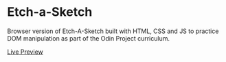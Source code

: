 # Etch-a-Sketch

Browser version of Etch-A-Sketch built with HTML, CSS and JS to practice DOM manipulation as part of the Odin Project curriculum. 

[Live Preview](https://sarav929.github.io/etch-a-sketch/)

